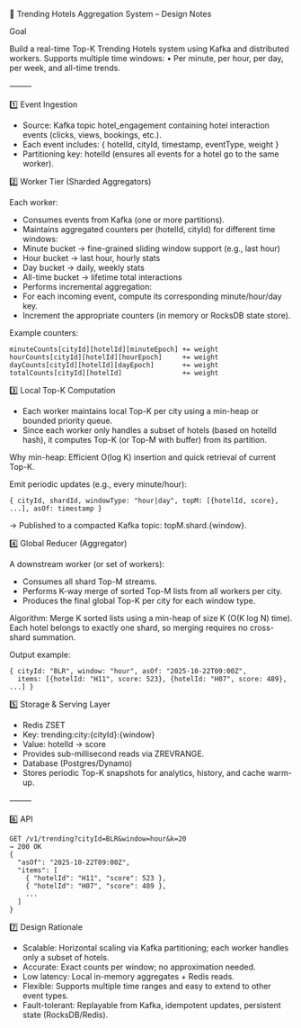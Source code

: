 🧠 Trending Hotels Aggregation System – Design Notes

Goal

Build a real-time Top-K Trending Hotels system using Kafka and distributed workers.
Supports multiple time windows:
•	Per minute, per hour, per day, per week, and all-time trends.

⸻

1️⃣ Event Ingestion
- Source: Kafka topic hotel_engagement containing hotel interaction events (clicks, views, bookings, etc.).
- Each event includes:
{ hotelId, cityId, timestamp, eventType, weight }
- Partitioning key: hotelId (ensures all events for a hotel go to the same worker).

2️⃣ Worker Tier (Sharded Aggregators)

Each worker:
- Consumes events from Kafka (one or more partitions).
- Maintains aggregated counters per (hotelId, cityId) for different time windows:
- Minute bucket → fine-grained sliding window support (e.g., last hour)
- Hour bucket → last hour, hourly stats
- Day bucket → daily, weekly stats
- All-time bucket → lifetime total interactions
- Performs incremental aggregation:
- For each incoming event, compute its corresponding minute/hour/day key.
- Increment the appropriate counters (in memory or RocksDB state store).

Example counters:
```
minuteCounts[cityId][hotelId][minuteEpoch] += weight
hourCounts[cityId][hotelId][hourEpoch]     += weight
dayCounts[cityId][hotelId][dayEpoch]       += weight
totalCounts[cityId][hotelId]               += weight
```

3️⃣ Local Top-K Computation
- Each worker maintains local Top-K per city using a min-heap or bounded priority queue.
- Since each worker only handles a subset of hotels (based on hotelId hash),
it computes Top-K (or Top-M with buffer) from its partition.

Why min-heap:
Efficient O(log K) insertion and quick retrieval of current Top-K.

Emit periodic updates (e.g., every minute/hour):
```
{ cityId, shardId, windowType: "hour|day", topM: [{hotelId, score}, ...], asOf: timestamp }
```
→ Published to a compacted Kafka topic: topM.shard.{window}.

4️⃣ Global Reducer (Aggregator)

A downstream worker (or set of workers):
* 	Consumes all shard Top-M streams.
* 	Performs K-way merge of sorted Top-M lists from all workers per city.
* 	Produces the final global Top-K per city for each window type.

Algorithm:
Merge K sorted lists using a min-heap of size K (O(K log N) time).
Each hotel belongs to exactly one shard, so merging requires no cross-shard summation.

Output example:
```
{ cityId: "BLR", window: "hour", asOf: "2025-10-22T09:00Z",
  items: [{hotelId: "H11", score: 523}, {hotelId: "H07", score: 489}, ...] }
```

5️⃣ Storage & Serving Layer

- Redis ZSET
- Key: trending:city:{cityId}:{window}
- Value: hotelId → score
- Provides sub-millisecond reads via ZREVRANGE.
- Database (Postgres/Dynamo)
- Stores periodic Top-K snapshots for analytics, history, and cache warm-up.

⸻

6️⃣ API
```
GET /v1/trending?cityId=BLR&window=hour&k=20
→ 200 OK
{
  "asOf": "2025-10-22T09:00Z",
  "items": [
    { "hotelId": "H11", "score": 523 },
    { "hotelId": "H07", "score": 489 },
    ...
  ]
}
```

7️⃣ Design Rationale
- Scalable: Horizontal scaling via Kafka partitioning; each worker handles only a subset of hotels.
- Accurate: Exact counts per window; no approximation needed.
- Low latency: Local in-memory aggregates + Redis reads.
- Flexible: Supports multiple time ranges and easy to extend to other event types.
- Fault-tolerant: Replayable from Kafka, idempotent updates, persistent state (RocksDB/Redis).